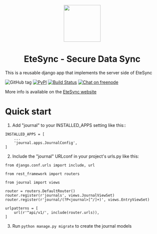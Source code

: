 <p align="center">
  <img width="120" src="icon.svg" />
  <h1 align="center">EteSync - Secure Data Sync</h1>
</p>

This is a reusable django app that implements the server side of EteSync

![GitHub tag](https://img.shields.io/github/tag/etesync/journal-manager.svg)
[![PyPI](https://img.shields.io/pypi/v/django-etesync-journal.svg)](https://pypi.python.org/pypi/django-etesync-journal/)
[![Build Status](https://travis-ci.com/etesync/journal-manager.svg?branch=master)](https://travis-ci.com/etesync/journal-manager)
[![Chat on freenode](https://img.shields.io/badge/irc.freenode.net-%23EteSync-blue.svg)](https://webchat.freenode.net/?channels=#etesync)

More info is available on the [EteSync website](https://www.etesync.com)

# Quick start

1. Add "journal" to your INSTALLED_APPS setting like this::

```
INSTALLED_APPS = [
    ...
    'journal.apps.JournalConfig',
]
```

2. Include the "journal" URLconf in your project's urls.py like this:

```
from django.conf.urls import include, url

from rest_framework import routers

from journal import views

router = routers.DefaultRouter()
router.register(r'journals', views.JournalViewSet)
router.register(r'journal/(?P<journal>[^/]+)', views.EntryViewSet)

urlpatterns = [
    url(r'^api/v1/', include(router.urls)),
]
```

3. Run `python manage.py migrate` to create the journal models
